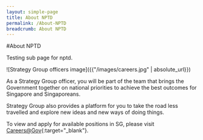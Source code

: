 ```yaml
---
layout: simple-page
title: About NPTD
permalink: /About-NPTD
breadcrumb: About NPTD
---
```


#About NPTD

Testing sub page for nptd.

![Strategy Group officers image]({{"/images/careers.jpg" | absolute_url}})

As a Strategy Group officer, you will be part of the team that brings the Government together on national priorities to achieve the best outcomes for Singapore and Singaporeans.

Strategy Group also provides a platform for you to take the road less travelled and explore new ideas and new ways of doing things.

To view and apply for available positions in SG, please visit [Careers@Gov](http://careers.pageuppeople.com/688/cwlive/en/filter/?=&search-keyword=&brand=strategy%20group&job-mail-subscribe-privacy=agree){:target="_blank"}.
